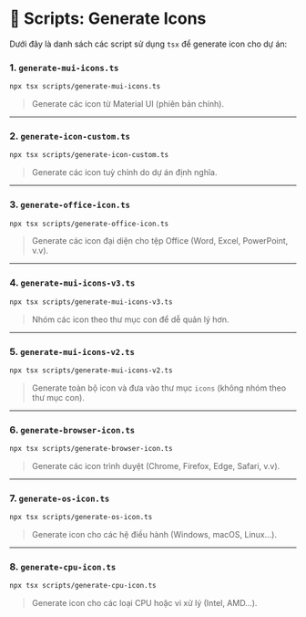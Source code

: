 
# 📁 Scripts: Generate Icons

Dưới đây là danh sách các script sử dụng `tsx` để generate icon cho dự án:

### 1. `generate-mui-icons.ts`
```bash
npx tsx scripts/generate-mui-icons.ts
```
> Generate các icon từ Material UI (phiên bản chính).

---

### 2. `generate-icon-custom.ts`
```bash
npx tsx scripts/generate-icon-custom.ts
```
> Generate các icon tuỳ chỉnh do dự án định nghĩa.

---

### 3. `generate-office-icon.ts`
```bash
npx tsx scripts/generate-office-icon.ts
```
> Generate các icon đại diện cho tệp Office (Word, Excel, PowerPoint, v.v).

---

### 4. `generate-mui-icons-v3.ts`
```bash
npx tsx scripts/generate-mui-icons-v3.ts
```
> Nhóm các icon theo thư mục con để dễ quản lý hơn.

---

### 5. `generate-mui-icons-v2.ts`
```bash
npx tsx scripts/generate-mui-icons-v2.ts
```
> Generate toàn bộ icon và đưa vào thư mục `icons` (không nhóm theo thư mục con).

---

### 6. `generate-browser-icon.ts`
```bash
npx tsx scripts/generate-browser-icon.ts
```
> Generate các icon trình duyệt (Chrome, Firefox, Edge, Safari, v.v).

---

### 7. `generate-os-icon.ts`
```bash
npx tsx scripts/generate-os-icon.ts
```
> Generate icon cho các hệ điều hành (Windows, macOS, Linux...).

---

### 8. `generate-cpu-icon.ts`
```bash
npx tsx scripts/generate-cpu-icon.ts
```
> Generate icon cho các loại CPU hoặc vi xử lý (Intel, AMD...).
